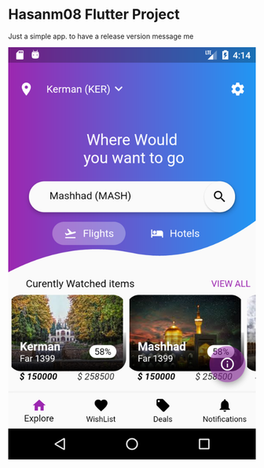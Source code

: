 # Hasanm08 Flutter Project

Just a simple app. to have a release version message me

![Screenshot](Screenshot.png)
